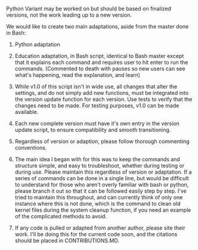 Python Variant may be worked on but should be based on finalized versions, not the work leading up to a new version.

We would like to create two main adaptations, aside from the master done in Bash:

1) Python adaptation

2) Education adaptation, in Bash script, identical to Bash master except that it explains each command and requires user 
   to hit enter to run the commands. (Commented to death with pauses so new users can see what's happening, read the 
   explanation, and learn)

3) While v1.0 of this script isn't in wide use, all changes that alter the settings, and do not simply add new functions, must be integrated into the version update function for each version. Use tests to verify that the changes need to be made. For testing purposes, v1.0 can be made available.

4) Each new complete version must have it's own entry in the version update script, to ensure compatibility and smooth transitioning.

5) Regardless of version or adaption, please follow thorough commenting conventions.

6) The main idea I began with for this was to keep the commands and structure simple, and easy to troubleshoot, whether during testing or during use. Please maintain this regardless of version or adaptation. If a series of commands can be done in a single line, but would be difficult to understand for those who aren't overly familiar with bash or python, please branch it out so that it can be followed easily step by step. I've tried to maintain this throughout, and can currently think of only one instance where this is not done, which is the command to clean old kernel files during the system cleanup function, if you need an example of the complicated methods to avoid.

7) If any code is pulled or adapted from another author, please site their work. I'll be doing this for the current code soon, and the citations should be placed in CONTRIBUTIONS.MD.

